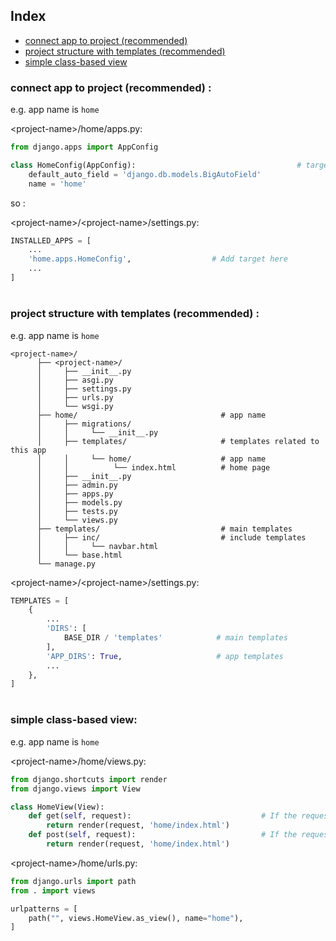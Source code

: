 ## Index
- [connect app to project (recommended)](#connect-app-to-project-recommended-)
- [project structure with templates (recommended)](#project-structure-with-templates-recommended-)
- [simple class-based view](#simple-class-based-view)


### connect app to project (recommended) :

e.g. app name is `home`

&lt;project-name&gt;/home/apps.py:
```python
from django.apps import AppConfig

class HomeConfig(AppConfig):                                    # target
    default_auto_field = 'django.db.models.BigAutoField'
    name = 'home'
```

so :

&lt;project-name&gt;/&lt;project-name&gt;/settings.py:
```python
INSTALLED_APPS = [
    ...
    'home.apps.HomeConfig',                  # Add target here
    ...
]
```
#
### project structure with templates (recommended) :
e.g. app name is `home`
```text
<project-name>/
      ├── <project-name>/
      │     ├── __init__.py
      │     ├── asgi.py
      │     ├── settings.py
      │     ├── urls.py
      │     └── wsgi.py
      ├── home/                                # app name
      │     ├── migrations/
      │     │     └── __init__.py
      │     ├── templates/                     # templates related to this app
      │     │     └── home/                    # app name
      │     │          └── index.html          # home page
      │     ├── __init__.py
      │     ├── admin.py
      │     ├── apps.py
      │     ├── models.py
      │     ├── tests.py
      │     └── views.py
      ├── templates/                           # main templates
      │     ├── inc/                           # include templates
      │     │     └── navbar.html
      │     └── base.html
      └── manage.py
```
&lt;project-name&gt;/&lt;project-name&gt;/settings.py:
```python
TEMPLATES = [
    {
        ...
        'DIRS': [
            BASE_DIR / 'templates'            # main templates
        ],
        'APP_DIRS': True,                     # app templates
        ...
    },
]
```
#
### simple class-based view:

e.g. app name is `home`

&lt;project-name&gt;/home/views.py:
```python
from django.shortcuts import render
from django.views import View

class HomeView(View):
    def get(self, request):                             # If the request method is GET, this method runs.
        return render(request, 'home/index.html')
    def post(self, request):                            # If the request method is POST, this method runs.
        return render(request, 'home/index.html')
```
&lt;project-name&gt;/home/urls.py:
```python
from django.urls import path
from . import views

urlpatterns = [
    path("", views.HomeView.as_view(), name="home"),
]
```
#
